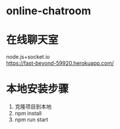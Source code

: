# online-chatroom
# 在线聊天室
node.js+socket.io  
https://fast-beyond-59920.herokuapp.com/

# 本地安装步骤
1. 克隆项目到本地
2. npm install
3. npm run start
